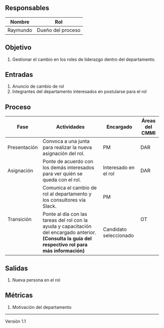 ## Responsables

Nombre     | Rol
-----------|------------------
Raymundo   | Dueño del proceso

## Objetivo
1. Gestionar el cambio en los roles de liderazgo dentro del departamento.

## Entradas
1. Anuncio de cambio de rol
2. Integrantes del departamento interesados en postularse para el rol

## Proceso
<table>
  <thead>
    <tr>
      <th>Fase</th>
      <th>Actividades</th>
      <th>Encargado</th>
      <th>Áreas del CMMI</th>
    </tr>
  </thead>
  <tbody>
    <tr>
      <td>Presentación</td>
      <td>Convoca a una junta para realizar la nueva asignación del rol.</td>
      <td>PM</td>
      <td>DAR</td>
    </tr>
    <tr>
      <td>Asignación</td>
      <td>Ponte de acuerdo con los demás interesados para ver quién se queda con el rol.</td>
      <td>Interesado en el rol</td>
      <td>DAR</td>
    </tr>
    <tr>
      <td rowspan="2">Transición</td>
      <td>Comunica el cambio de rol al departamento y los consultores vía Slack.</td>
      <td>PM</td>
      <td rowspan="2">OT</td>
    </tr>
    <tr>
      <td>Ponte al día con las tareas del rol con la ayuda y capacitación del encargado anterior.<strong> (Consulta la guía del respectivo rol para más información)</strong>
      </td>
      <td>Candidato seleccionado</td>
    </tr>
  </tbody>
</table>

## Salidas
1. Nueva persona en el rol

## Métricas
1. Motivación del departamento

***
Versión 1.1
